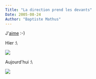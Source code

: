 ```yaml
---
Title: "La direction prend les devants"
Date: 2005-08-24
Author: "Baptiste Mathus"
---
```




J'[aime](http://www.comics.com/comics/dilbert/archive/dilbert-20050823.html) :-)

Hier :\

![](http://www.comics.com/comics/dilbert/archive/images/dilbert2045784050823.gif)

Aujourd'hui :\

![](http://www.comics.com/comics/dilbert/archive/images/dilbert2003052250824.gif)

